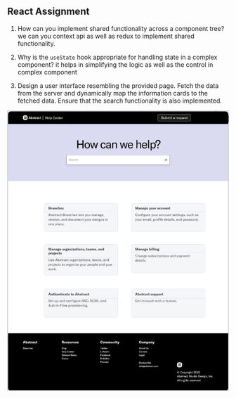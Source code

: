 ## React Assignment

1. How can you implement shared functionality across a component tree?
            we can you context api as well as redux to implement shared functionality.

2. Why is the `useState` hook appropriate for handling state in a complex component?
            it helps in simplifying the logic as well as the control in complex component 

3. Design a user interface resembling the provided page. Fetch the data from the server and dynamically map the information cards to the fetched data. Ensure that the search functionality is also implemented.

![Logo](UI-Screen-1.png)
